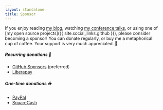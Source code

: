 ```yaml
---
layout: standalone
title: Sponsor
---
```


If you enjoy reading [my blog](/blog), watching [my conference talks](/speaking), or using one of [my open source projects]({{ site.social_links.github }}), please consider becoming a sponsor!
You can donate regularly, or buy me a metaphorical cup of coffee.
Your support is very much appreciated. 🙌

##### Recurring donations 📆

- [GitHub Sponsors](https://github.com/sponsors/jessesquires) (preferred)
- [Liberapay](https://liberapay.com/jsq/)

##### One-time donations ☕️

- [PayPal](https://www.paypal.me/jessesquires)
- [SquareCash](https://cash.app/$jsq)
